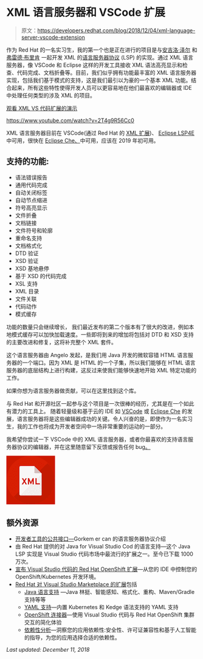 # XML 语言服务器和 VSCode 扩展

> 原文：<https://developers.redhat.com/blog/2018/12/04/xml-language-server-vscode-extension>

作为 Red Hat 的一名实习生，我的第一个也是正在进行的项目是与[安吉洛·泽尔](https://twitter.com/angelozerr) 和[弗雷德·布里肯](https://twitter.com/fbricon) 一起开发 XML 的[语言服务器协议](https://developers.redhat.com/blog/2016/06/27/a-common-interface-for-building-developer-tools/) (LSP) 的实现。通过 XML 语言服务器，像 VSCode 和 Eclipse 这样的开发工具接收 XML 语法高亮显示和检查、代码完成、文档折叠等。目前，我们似乎拥有功能最丰富的 XML 语言服务器实现，包括我们基于模式的支持，这是我们最引以为豪的一个基本 XML 功能。结合起来，所有这些特性使得开发人员可以更容易地在他们最喜欢的编辑器或 IDE 中处理任何类型的涉及 XML 的项目。

[观看 XML VS 代码扩展的演示](https://www.youtube.com/watch?v=2T4g9R56Cc0)

https://www.youtube.com/watch?v=2T4g9R56Cc0

XML 语言服务器目前在 VSCode(通过 Red Hat 的 [XML 扩展](https://marketplace.visualstudio.com/items?itemName=redhat.vscode-xml))、 [Eclipse LSP4E](https://github.com/angelozerr/lsp4e-xml) 中可用，很快在 [Eclipse Che、](https://www.eclipse.org/che/)中可用，应该在 2019 年初可用。

## 支持的功能:

*   语法错误报告
*   通用代码完成
*   自动关闭标签
*   自动节点缩进
*   符号高亮显示
*   文件折叠
*   文档链接
*   文件符号和轮廓
*   重命名支持
*   文档格式化
*   DTD 验证
*   XSD 验证
*   XSD 基地悬停
*   基于 XSD 的代码完成
*   XSL 支持
*   XML 目录
*   文件关联
*   代码动作
*   模式缓存

功能的数量只会继续增长， 我们最近发布的第二个版本有了很大的改进，例如本地模式缓存可以加快加载速度。一些即将到来的增加将包括对 DTD 和 XSD 支持的主要改进和修复，这将补充整个 XML 套件。

这个语言服务器由 Angelo 发起，是我们用 Java 开发的微软容错 HTML 语言服务器的一个端口。因为 XML 是 HTML 的一个子集，所以我们能够在 HTML 语言服务器的底层结构上进行构建，这反过来使我们能够快速地开始 XML 特定功能的工作。

如果你想为语言服务器做贡献，可以在这里找到这个库。

与 Red Hat 和开源社区一起参与这个项目是一次很棒的经历，尤其是在一个如此有潜力的工具上。 随着轻量级和基于云的 IDE 如 [VSCode](https://code.visualstudio.com/) 或 [Eclipse Che](https://www.eclipse.org/che/) 的发展，语言服务器将是这些编辑器成功的关键。令人兴奋的是，即使作为一名实习生，我的工作也将成为开发者空间中一场非常重要的运动的一部分。

我希望你尝试一下 VSCode 中的 XML 语言服务器，或者你最喜欢的支持语言服务器协议的编辑器，并在这里随意留下反馈或报告任何 bug[。](https://github.com/angelozerr/lsp4xml/issues)

[![XML Language support for VS Code by Red Hat](img/c4cbc72ac154b090d2f319de9945ba56.png)](https://marketplace.visualstudio.com/items?itemName=redhat.vscode-xml)

## 额外资源

*   [开发者工具的公共接口—](https://developers.redhat.com/blog/2016/06/27/a-common-interface-for-building-developer-tools/)Gorkem er can 的语言服务器协议介绍
*   由 Red Hat 提供的对 Java for Visual Studio Cod 的语言支持—这个 Java LSP 实现是 Visual Studio 代码市场中最流行的扩展之一。至今已下载 1000 万次。
*   [宣布 Visual Studio 代码的 Red Hat OpenShift 扩展](https://developers.redhat.com/blog/2018/11/28/announcing-red-hat-openshift-extension-for-visual-studio-code-public-preview/)—从您的 IDE 中控制您的 OpenShift/Kubernetes 开发环境。
*   [Red Hat 对 Visual Studio Marketplace 的扩展](https://marketplace.visualstudio.com/publishers/redhat)包括
    *   [Java 语言支持](https://marketplace.visualstudio.com/items?itemName=redhat.java) —Java 林挺、智能感知、格式化、重构、Maven/Gradle 支持等等
    *   [YAML 支持](https://marketplace.visualstudio.com/items?itemName=redhat.vscode-yaml)—内置 Kubernetes 和 Kedge 语法支持的 YAML 支持
    *   [OpenShift 连接器](https://marketplace.visualstudio.com/items?itemName=redhat.vscode-openshift-connector)—使用 Visual Studio 代码与 Red Hat OpenShift 集群交互的简化体验
    *   [依赖性分析](https://marketplace.visualstudio.com/items?itemName=redhat.fabric8-analytics)—洞察您的应用依赖性:安全性、许可证兼容性和基于人工智能的指导，为您的应用选择合适的依赖性。

*Last updated: December 11, 2018*
